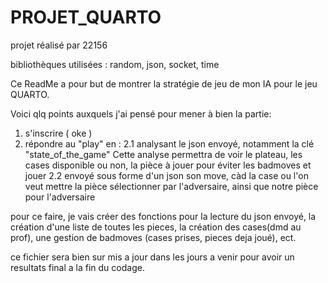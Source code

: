 # PROJET_QUARTO

projet réalisé par 22156

bibliothèques utilisées : random, json, socket, time

Ce ReadMe a pour but de montrer la stratégie de jeu de mon IA pour le jeu QUARTO.

Voici qlq points auxquels j'ai pensé pour mener à bien la partie:
1. s'inscrire ( oke )
2. répondre au "play" en :
    2.1 analysant le json envoyé, notamment la clé "state_of_the_game" 
Cette analyse permettra de voir le plateau, les cases disponible ou non, la pièce à jouer pour éviter les badmoves et jouer
    2.2 envoyé sous forme d'un json son move, càd la case ou l'on veut mettre la pièce sélectionner par l'adversaire, ainsi que notre pièce  pour l'adversaire

pour ce faire, je vais créer des fonctions pour la lecture du json envoyé, la création d'une liste de toutes les pieces, la création des cases(dmd au prof), une gestion de badmoves (cases prises, pieces deja joué), ect.

ce fichier sera bien sur mis a jour dans les jours a venir pour avoir un resultats final a la fin du codage.